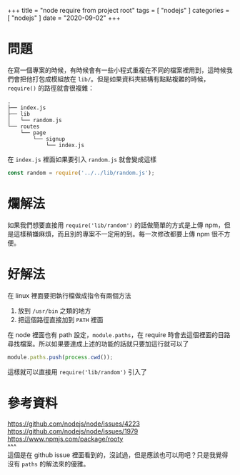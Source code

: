 +++
title = "node require from project root"
tags = [ "nodejs" ]
categories = [ "nodejs" ]
date = "2020-09-02"
+++

# 問題
在寫一個專案的時候，有時候會有一些小程式重複在不同的檔案裡用到，這時候我們會把他打包成模組放在 `lib/`。但是如果資料夾結構有點點複雜的時候， `require()` 的路徑就會很複雜：
```
.
├── index.js
├── lib
│   └── random.js
└── routes
    └── page
        └── signup
            └── index.js
```
在 `index.js` 裡面如果要引入 `random.js` 就會變成這樣
```js
const random = require('../../lib/random.js');
```

# 爛解法
如果我們想要直接用 `require('lib/random')` 的話做簡單的方式是上傳 npm，但是這樣稍嫌麻煩，而且別的專案不一定用的到。每一次修改都要上傳 npm 很不方便。

# 好解法
在 linux 裡面要把執行檔做成指令有兩個方法
1. 放到 `/usr/bin` 之類的地方
2. 把這個路徑直接加到 `PATH` 裡面

在 node 裡面也有 path 設定，`module.paths`，在 require 時會去這個裡面的目路尋找檔案。所以如果要達成上述的功能的話就只要加這行就可以了
```js
module.paths.push(process.cwd());
```
這樣就可以直接用 `require('lib/random')` 引入了

# 參考資料
https://github.com/nodejs/node/issues/4223   
https://github.com/nodejs/node/issues/1979  
https://www.npmjs.com/package/rooty  
^^^  
這個是在 github issue 裡面看到的，沒試過，但是應該也可以用吧？只是我覺得沒有 `paths` 的解法來的優雅。  
